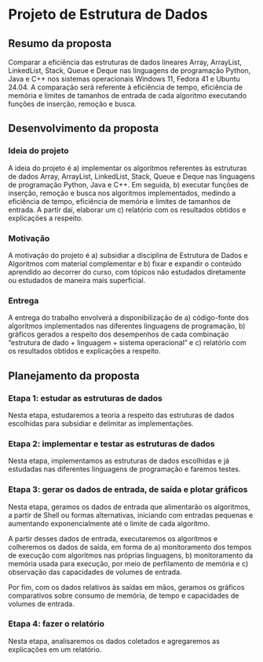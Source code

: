 # Projeto de Estrutura de Dados

## Resumo da proposta

Comparar a eficiência das estruturas de dados lineares Array, ArrayList, LinkedList, Stack, Queue e Deque nas linguagens de programação Python, Java e C++ nos sistemas operacionais Windows 11, Fedora 41 e Ubuntu 24.04. A comparação será referente à eficiência de tempo, eficiência de memória e limites de tamanhos de entrada de cada algoritmo executando funções de inserção, remoção e busca.

## Desenvolvimento da proposta

### Ideia do projeto

A ideia do projeto é a) implementar os algoritmos referentes às estruturas de dados Array, ArrayList, LinkedList, Stack, Queue e Deque nas linguagens de programação Python, Java e C++. Em seguida, b) executar funções de inserção, remoção e busca nos algoritmos implementados, medindo a eficiência de tempo, eficiência de memória e limites de tamanhos de entrada. A partir daí, elaborar um c) relatório com os resultados obtidos e explicações a respeito.

### Motivação

A motivação do projeto é a) subsidiar a disciplina de Estrutura de Dados e Algoritmos com material complementar e b) fixar e expandir o conteúdo aprendido ao decorrer do curso, com tópicos não estudados diretamente ou estudados de maneira mais superficial.

### Entrega

A entrega do trabalho envolverá a disponibilização de a) código-fonte dos algoritmos implementados nas diferentes linguagens de programação, b) gráficos gerados a respeito dos desempenhos de cada combinação “estrutura de dado + linguagem + sistema operacional” e c) relatório com os resultados obtidos e explicações a respeito.

## Planejamento da proposta

### Etapa 1: estudar as estruturas de dados

Nesta etapa, estudaremos a teoria a respeito das estruturas de dados escolhidas para subsidiar e delimitar as implementações.

### Etapa 2: implementar e testar as estruturas de dados

Nesta etapa, implementamos as estruturas de dados escolhidas e já estudadas nas diferentes linguagens de programação e faremos testes.

### Etapa 3: gerar os dados de entrada, de saída e plotar gráficos

Nesta etapa, geramos os dados de entrada que alimentarão os algoritmos, a partir de Shell ou formas alternativas, iniciando com entradas pequenas e aumentando exponencialmente até o limite de cada algoritmo.

A partir desses dados de entrada, executaremos os algoritmos e colheremos os dados de saída, em forma de a) monitoramento dos tempos de execução com algoritmos nas próprias linguagens, b) monitoramento da memória usada para execução, por meio de perfilamento de memória e c) observação das capacidades de volumes de entrada.

Por fim, com os dados relativos às saídas em mãos, geramos os gráficos comparativos sobre consumo de memória, de tempo e capacidades de volumes de entrada.

### Etapa 4: fazer o relatório

Nesta etapa, analisaremos os dados coletados e agregaremos as explicações em um relatório.

